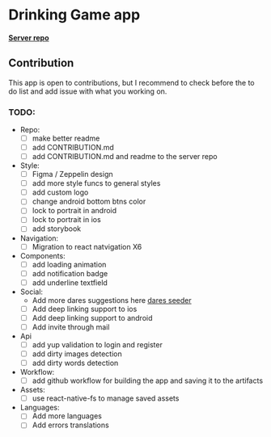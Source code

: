 # Drinking Game app

#### [Server repo](https://github.com/ShaharEli/drinkingGameServer)

## Contribution

This app is open to contributions, but I recommend to check before the to do list and add issue with what you working on.

### TODO:

- Repo:
  - [ ] make better readme
  - [ ] add CONTRIBUTION.md
  - [ ] add CONTRIBUTION.md and readme to the server repo
- Style:
  - [ ] Figma / Zeppelin design
  - [ ] add more style funcs to general styles
  - [ ] add custom logo
  - [ ] change android bottom btns color
  - [ ] lock to portrait in android
  - [ ] lock to portrait in ios
  - [ ] add storybook
- Navigation:
  - [ ] Migration to react natvigation X6
- Components:
  - [ ] add loading animation
  - [ ] add notification badge
  - [ ] add underline textfield
- Social:
  - Add more dares suggestions here [dares seeder](https://drinkinggameseeder.herokuapp.com/)
  - [ ] Add deep linking support to ios
  - [ ] Add deep linking support to android
  - [ ] Add invite through mail
- Api
  - [ ] add yup validation to login and register
  - [ ] add dirty images detection
  - [ ] add dirty words detection
- Workflow:
  - [ ] add github workflow for building the app and saving it to the artifacts
- Assets:
  - [ ] use react-native-fs to manage saved assets
- Languages:
  - [ ] Add more languages
  - [ ] Add errors translations
